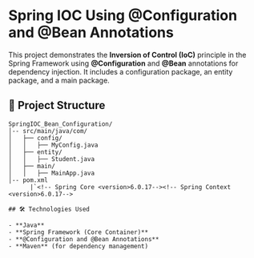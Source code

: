# Spring IOC Using @Configuration and @Bean Annotations

This project demonstrates the **Inversion of Control (IoC)** principle in the Spring Framework using **@Configuration** and **@Bean** annotations for dependency injection. It includes a configuration package, an entity package, and a main package.

## 📂 Project Structure

```
SpringIOC_Bean_Configuration/
│-- src/main/java/com/
│   ├── config/
│   │   ├── MyConfig.java
│   ├── entity/
│   │   ├── Student.java
│   ├── main/
│   │   ├── MainApp.java
│-- pom.xml
      |`<!-- Spring Core <version>6.0.17--><!-- Spring Context <version>6.0.17-->

## 🛠 Technologies Used

- **Java**
- **Spring Framework (Core Container)**
- **@Configuration and @Bean Annotations**
- **Maven** (for dependency management)


